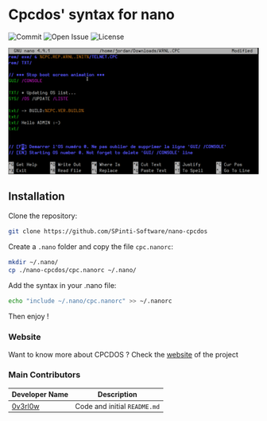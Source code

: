 # Cpcdos' syntax for nano

![Commit](https://img.shields.io/github/last-commit/SPinti-Software/nano-cpcdos?style=for-the-badge)
![Open Issue](https://img.shields.io/github/issues-raw/SPinti-Software/nano-cpcdos?style=for-the-badge)
![License](https://img.shields.io/github/license/SPinti-Software/nano-cpcdos?style=for-the-badge)

![Screenshot](.github/screenshot-nano.png)

## Installation

Clone the repository:
```bash
git clone https://github.com/SPinti-Software/nano-cpcdos
```

Create a `.nano` folder and copy the file `cpc.nanorc`:
```bash
mkdir ~/.nano/
cp ./nano-cpcdos/cpc.nanorc ~/.nano/
```

Add the syntax in your .nano file:
```bash
echo "include ~/.nano/cpc.nanorc" >> ~/.nanorc
```

Then enjoy !

### Website
Want to know more about CPCDOS ?
Check the [website](https://cpcdos.net) of the project

### Main Contributors

| Developer Name                                            | Description                                                  |
|-----------------------------------------------------------|--------------------------------------------------------------|
| [0v3rl0w](https://github.com/0v3rl0w)                     | Code and initial `README.md`                                 |
